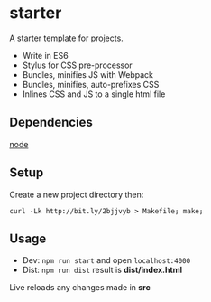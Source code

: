 # starter

A starter template for projects.

* Write in ES6
* Stylus for CSS pre-processor
* Bundles, minifies JS with Webpack
* Bundles, minifies, auto-prefixes CSS
* Inlines CSS and JS to a single html file

## Dependencies
[node](http://nodejs.org)

## Setup
Create a new project directory then:

```
curl -Lk http://bit.ly/2bjjvyb > Makefile; make;

```

## Usage
* Dev: `npm run start` and open `localhost:4000`
* Dist: `npm run dist` result is **dist/index.html**

Live reloads any changes made in **src**

